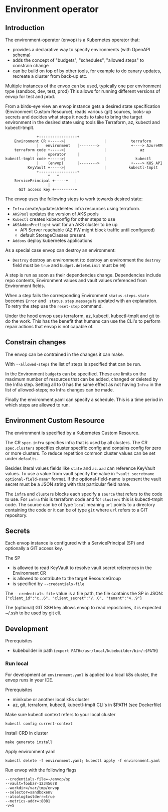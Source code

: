 # Environment operator

## Introduction

The environment-operator (envop) is a Kubernetes operator that:
- provides a declarative way to specify environments (with OpenAPI schema)
- adds the concept of "budgets", "schedules", "allowed steps" to constrain change
- can be build on top of by other tools, for example to do canary updates, recreate a cluster from back-up etc.


Multiple instances of the envop can be used, typically one per environment type (sandbox, dev, test, prod)
This allows for running different versions of envop for test and prod.


From a birds-eye view an envop instance gets a desired state specification (Environment Custom Resource), reads various (git) sources, looks-up secrets
and decides what steps it needs to take to bring the target environment in the desired state using tools like Terraform, az, kubectl and kubectl-tmplt.



				  +-----------------+
	    Environment CR +----->|                 |           terraform
				  |   environment   |-------->              +----> AzureRM
	    terraform code +----->|                 |               az
				  |    operator     |
	kubectl-tmplt code +----->|                 |             kubectl
				  |    (envop)      |-------->              +----> K8S API
	          KeyVault +----->|                 |          kubectl-tmplt
				  +-----------------+
				       ^   ^
		ServicePrincipal +-----+   |
					   |
		  GIT access key +---------+


The envop uses the following steps to work towards desired state:
- `Infra` create/updates/deletes infra resources using terraform.
- `AKSPool` updates the version of AKS pools
- `Kubectl` creates kubeconfig for other steps to use
- `AKSAddonPreflight` wait for an AKS cluster to be up
  - API Server reachable (AZ FW might block traffic until configured)
  - default StorageClasses present.
- `Addons` deploy kubernetes applications

As a special case envop can destroy an environment:
- `Destroy` destroy an environment
(to destroy an environment the `destroy` field must be `true` and `budget.deleteLimit` must be `99`)

A step is run as soon as their dependencies change. 
Dependencies include repo contents, Environment values and vault values referenced from Environment fields. 

When a step fails the corresponding Environment `status.steps.state` becomes `Error` and ` status.step.message` is updated with an explanation.
To retry the step use the `reset-step` command.


Under the hood envop uses terraform, az, kubectl, kubectl-tmplt and git to do the work.
This has the benefit that humans can use the CLI's to perform repair actions that envop is not capable of.


## Constrain changes

The envop can be contrained in the changes it can make.

With `--allowed-steps` the list of steps is specified that can be run.

In the Environment `budget`s can be specified. These are limits on the maximum number of resources that can be added, changed or deleted by the Infra step.
Setting all to 0 has the same effect as not having `Infra` in the list of allowed-steps; no Infra changes can be made.

Finally the environment.yaml can specify a schedule. This is a time period in which steps are allowed to run.


## Environment Custom Resource

The environment is specified by a Kubernetes Custom Resource.

The CR `spec.infra` specifies infra that is used by all clusters.
The CR `spec.clusters` specifies cluster specific config and contains config for zero or more clusters.
To reduce repetition common cluster values can be set under `defaults`.

Besides literal values fields like `state` and `az.aad` can reference KeyVault values. 
To use a value from vault specify the value in `"vault secretname optional-field-name"` format.
If the optional-field-name is present the vault secret must be a JSON string with that particular field name. 

The `infra` and `clusters` blocks each specify a `source` that refers to the code to use.
For `infra` this is terraform code and for `clusters` this is kubectl-tmplt code.
The source can be of type `local` meaning `url` points to a directory containing the code or it can be of type `git` where `url` refers to a GIT repository.


## Secrets

Each envop instance is configured with a ServicePrincipal (SP) and optionally a GIT access key.


The SP
- is allowed to read KeyVault to resolve vault secret references in the Environment CR
- is allowed to contribute to the target ResourceGroup
- is specified by `--credentials-file`

The `--credentials-file` value is a file path, the file contains the SP in JSON: `{"client_id":"c..6", "client_secret":"V..O", "tenant":"4..9"}`


The (optional) GIT SSH key allows envop to read repositories, it is expected ~/.ssh to be used by git cli.


## Development

Prerequisites
- kubebuilder in path (`export PATH=/usr/local/kubebuilder/bin/:$PATH`)


### Run local

For development an `environment.yaml` is applied to a local k8s cluster, the envop runs in your IDE.

Prerequisites
- minikube or another local k8s cluster
- az, git, terraform, kubectl, kubectl-tmplt CLI's in $PATH (see Dockerfile)
 
Make sure kubectl context refers to your local cluster

    kubectl config current-context

Install CRD in cluster

    make generate install

Apply environment.yaml

    kubectl delete -f environment.yaml; kubectl apply -f environment.yaml

Run envop with the following flags

    --credentials-file=~/envop/sp
    --vault=foobar-12345678
    --workdir=/var/tmp/envop
    --selector=sandboxenv
    --alsologtostderr=true
    --metrics-addr=:8081
    -v=5

